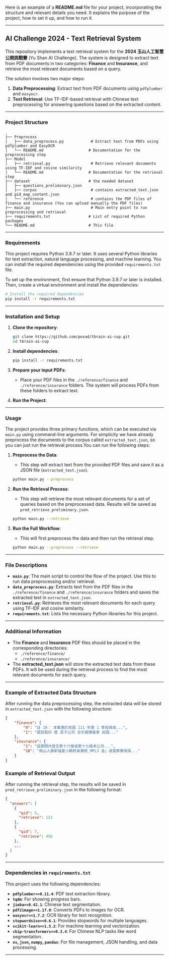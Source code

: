 ﻿Here is an example of a **README.md** file for your project, incorporating the structure and relevant details you need. It explains the purpose of the project, how to set it up, and how to run it.

---

## **AI Challenge 2024 - Text Retrieval System**

This repository implements a text retrieval system for the **2024 玉山人工智慧公開挑戰賽** (Yu Shan AI Challenge). The system is designed to extract text from PDF documents in two categories: **Finance** and **Insurance**, and retrieve the most relevant documents based on a query.

The solution involves two major steps:

1. **Data Preprocessing**: Extract text from PDF documents using `pdfplumber` and `easyocr`.
2. **Text Retrieval**: Use TF-IDF-based retrieval with Chinese text preprocessing for answering questions based on the extracted content.

---

### **Project Structure**

```
.
├── Preprocess
│   ├── data_preprocess.py            # Extract text from PDFs using pdfplumber and EasyOCR
│   └── README.md                    # Documentation for the preprocessing step
├── Model
│   ├── retrieval.py                  # Retrieve relevant documents using TF-IDF and cosine similarity
│   └── README.md                    # Documentation for the retrieval step
├── dataset                          # the needed dataset
│   ├── questions_preliminary.json
│   ├── corpus                        # contains extracted_text.json and pid_map_content.json
│   └── reference                     # contains the PDF files of finance and insurance (You can upload manually the PDF files)
├── main.py                           # Main entry point to run preprocessing and retrieval
├── requirements.txt                 # List of required Python packages
└── README.md                        # This file
```

---

### **Requirements**

This project requires Python 3.9.7 or later. It uses several Python libraries for text extraction, natural language processing, and machine learning. You can install the required dependencies using the provided `requirements.txt` file.

To set up the environment, first ensure that Python 3.9.7 or later is installed. Then, create a virtual environment and install the dependencies:

```bash
# Install the required dependencies
pip install -r requirements.txt
```

---

### **Installation and Setup**

1. **Clone the repository**:

   ```bash
   git clone https://github.com/poxad/tbrain-ai-cup.git
   cd tbrain-ai-cup
   ```

2. **Install dependencies**:

   ```bash
   pip install -r requirements.txt
   ```

3. **Prepare your input PDFs**:

   - Place your PDF files in the `./reference/finance` and `./reference/insurance` folders. The system will process PDFs from these folders to extract text.

4. **Run the Project**:

---

### **Usage**

The project provides three primary functions, which can be executed via `main.py` using command-line arguments. For simplicity we have already preprocess the documents to the corpus called `extracted_text.json`, so you can just run the retrieval process.You can run the following steps:

1. **Preprocess the Data**:

   - This step will extract text from the provided PDF files and save it as a JSON file (`extracted_text.json`).

   ```bash
   python main.py --preprocess
   ```

2. **Run the Retrieval Process**:

   - This step will retrieve the most relevant documents for a set of queries based on the preprocessed data. Results will be saved as `pred_retrieve_preliminary.json`.

   ```bash
   python main.py --retrieve
   ```

3. **Run the Full Workflow**:

   - This will first preprocess the data and then run the retrieval step.

   ```bash
   python main.py --preprocess --retrieve
   ```

---

### **File Descriptions**

- **`main.py`**: The main script to control the flow of the project. Use this to run data preprocessing and/or retrieval.
- **`data_preprocess.py`**: Extracts text from the PDF files in the `./reference/finance` and `./reference/insurance` folders and saves the extracted text in `extracted_text.json`.
- **`retrieval.py`**: Retrieves the most relevant documents for each query using TF-IDF and cosine similarity.
- **`requirements.txt`**: Lists the necessary Python libraries for this project.

---

### **Additional Information**

- The **Finance** and **Insurance** PDF files should be placed in the corresponding directories:
  - `./reference/finance/`
  - `./reference/insurance/`
- The **extracted_text.json** will store the extracted text data from these PDFs. It will be used during the retrieval process to find the most relevant documents for each query.

---

### **Example of Extracted Data Structure**

After running the data preprocessing step, the extracted data will be stored in `extracted_text.json` with the following structure:

```json
{
	"finance": {
		"0": "註 10： 本集團於民國 111 年第 1 季投資成...",
		"1": "國巨股份 瘩 其子公司 合忻裾攪羞表 民國..."
	},
	"insurance": {
		"1": "延期間內發生第十六條或第十七條本公司...",
		"10": "南山人壽新福愛小額終身壽險_MPL3 金」或喪葬費用保..."
	}
}
```

### **Example of Retrieval Output**

After running the retrieval step, the results will be saved in `pred_retrieve_preliminary.json` in the following format:

```json
{
  "answers": [
    {
      "qid": 5,
      "retrieve": 123
    },
    {
      "qid": 7,
      "retrieve": 456
    },
    ...
  ]
}
```

---

### **Dependencies in `requirements.txt`**

This project uses the following dependencies:

- **`pdfplumber==0.11.4`**: PDF text extraction library.
- **`tqdm`**: For showing progress bars.
- **`jieba==0.42.1`**: Chinese text segmentation.
- **`pdf2image==1.17.0`**: Converts PDFs to images for OCR.
- **`easyocr==1.7.2`**: OCR library for text recognition.
- **`stopwordsiso==0.6.1`**: Provides stopwords for multiple languages.
- **`scikit-learn==1.5.2`**: For machine learning and vectorization.
- **`ckip-transformers==0.3.4`**: For Chinese NLP tasks like word segmentation.
- **`os`, `json`, `numpy`, `pandas`**: For file management, JSON handling, and data processing.

---
